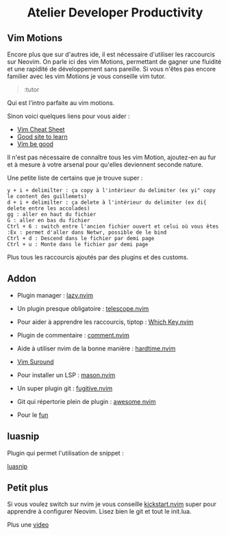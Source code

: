 <h1 align="center">Atelier Developer Productivity</h1>

## Vim Motions

Encore plus que sur d'autres ide, il est nécessaire d'utiliser les raccourcis sur Neovim.
On parle ici des vim Motions, permettant de gagner une fluidité et une rapidité de développement sans pareille.
Si vous n'êtes pas encore familier avec les vim Motions je vous conseille vim tutor.
>:tutor

Qui est l'intro parfaite au vim motions.

Sinon voici quelques liens pour vous aider :

- [Vim Cheat Sheet](https://vim.rtorr.com/)
- [Good site to learn](https://www.barbarianmeetscoding.com/boost-your-coding-fu-with-vscode-and-vim/moving-blazingly-fast-with-the-core-vim-motions/)
- [Vim be good](https://github.com/ThePrimeagen/vim-be-good) 

Il n'est pas nécessaire de connaître tous les vim Motion, ajoutez-en au fur et
à mesure à votre arsenal pour qu'elles deviennent seconde nature.

Une petite liste de certains que je trouve super :

    y + i + delimilter : ça copy à l'intérieur du delimiter (ex yi" copy le content des guillemets)
    d + i + delimilter : ça delete à l'intérieur du delimiter (ex di{ delete entre les accolades)
    gg : aller en haut du fichier
    G : aller en bas du fichier
    Ctrl + 6 : switch entre l'ancien fichier ouvert et celui où vous êtes
    :Ex : permet d'aller dans Netwr, possible de le bind
    Ctrl + d : Descend dans le fichier par demi page
    Ctrl + u : Monte dans le fichier par demi page

Plus tous les raccourcis ajoutés par des plugins et des customs.

## Addon

- Plugin manager : [lazy.nvim](https://github.com/folke/lazy.nvim)
- Un plugin presque obligatoire : [telescope.nvim](https://github.com/nvim-telescope/telescope.nvim)
- Pour aider à apprendre les raccourcis, tiptop : [Which Key.nvim](https://github.com/folke/which-key.nvim)
- Plugin de commentaire : [comment.nvim](https://github.com/numToStr/Comment.nvim)
- Aide à utiliser nvim de la bonne manière : [hardtime.nvim](https://github.com/m4xshen/hardtime.nvim)
- [Vim Suround](https://github.com/tpope/vim-surround)
- Pour installer un LSP : [mason.nvim](https://github.com/williamboman/mason.nvim)
- Un super plugin git : [fugitive.nvim](https://github.com/tpope/vim-fugitive?tab=readme-ov-file)

- Git qui répertorie plein de plugin : [awesome nvim](https://github.com/rockerBOO/awesome-neovim)

- Pour le [fun](https://github.com/Eandrju/cellular-automaton.nvim)

## luasnip

Plugin qui permet l'utilisation de snippet :

[luasnip](https://github.com/L3MON4D3/LuaSnip)

## Petit plus

Si vous voulez switch sur nvim je vous conseille [kickstart.nvim](https://github.com/nvim-lua/kickstart.nvim)
super pour apprendre à configurer Neovim.
Lisez bien le git et tout le init.lua.

Plus une [video](https://www.youtube.com/watch?v=m8C0Cq9Uv9o)
